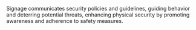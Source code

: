 Signage communicates security policies and guidelines, guiding behavior and deterring potential threats, enhancing physical security by promoting awareness and adherence to safety measures.